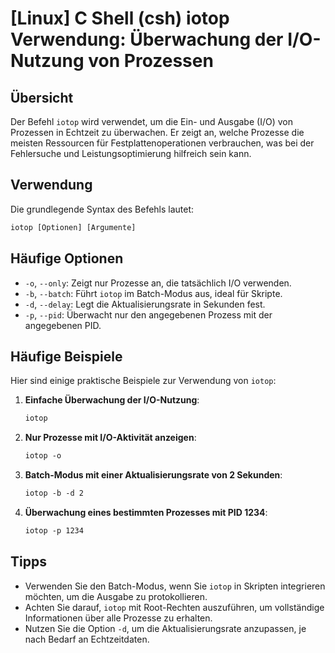 # [Linux] C Shell (csh) iotop Verwendung: Überwachung der I/O-Nutzung von Prozessen

## Übersicht
Der Befehl `iotop` wird verwendet, um die Ein- und Ausgabe (I/O) von Prozessen in Echtzeit zu überwachen. Er zeigt an, welche Prozesse die meisten Ressourcen für Festplattenoperationen verbrauchen, was bei der Fehlersuche und Leistungsoptimierung hilfreich sein kann.

## Verwendung
Die grundlegende Syntax des Befehls lautet:

```csh
iotop [Optionen] [Argumente]
```

## Häufige Optionen
- `-o`, `--only`: Zeigt nur Prozesse an, die tatsächlich I/O verwenden.
- `-b`, `--batch`: Führt `iotop` im Batch-Modus aus, ideal für Skripte.
- `-d`, `--delay`: Legt die Aktualisierungsrate in Sekunden fest.
- `-p`, `--pid`: Überwacht nur den angegebenen Prozess mit der angegebenen PID.

## Häufige Beispiele
Hier sind einige praktische Beispiele zur Verwendung von `iotop`:

1. **Einfache Überwachung der I/O-Nutzung**:
   ```csh
   iotop
   ```

2. **Nur Prozesse mit I/O-Aktivität anzeigen**:
   ```csh
   iotop -o
   ```

3. **Batch-Modus mit einer Aktualisierungsrate von 2 Sekunden**:
   ```csh
   iotop -b -d 2
   ```

4. **Überwachung eines bestimmten Prozesses mit PID 1234**:
   ```csh
   iotop -p 1234
   ```

## Tipps
- Verwenden Sie den Batch-Modus, wenn Sie `iotop` in Skripten integrieren möchten, um die Ausgabe zu protokollieren.
- Achten Sie darauf, `iotop` mit Root-Rechten auszuführen, um vollständige Informationen über alle Prozesse zu erhalten.
- Nutzen Sie die Option `-d`, um die Aktualisierungsrate anzupassen, je nach Bedarf an Echtzeitdaten.